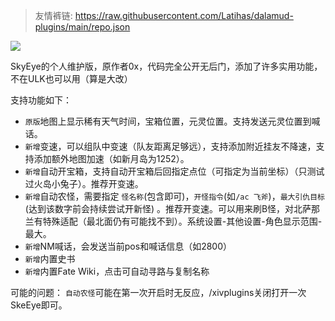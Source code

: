 > 友情裤链: https://raw.githubusercontent.com/Latihas/dalamud-plugins/main/repo.json

![](https://socialify.git.ci/Latihas/SkyEye/image?description=1&forks=1&issues=1&language=1&name=1&owner=1&pattern=Transparent&pulls=1&stargazers=1&theme=Auto)

SkyEye的个人维护版，原作者0x，代码完全公开无后门，添加了许多实用功能，不在ULK也可以用（算是大改）

支持功能如下：

- `原版`地图上显示稀有天气时间，宝箱位置，元灵位置。支持发送元灵位置到喊话。
- `新增`变速，可以组队中变速（队友距离足够远），支持添加附近挂友不降速，支持添加额外地图加速（如新月岛为1252）。
- `新增`自动开宝箱，支持自动开宝箱后回指定点位（可指定为当前坐标）（只测试过火岛小兔子）。推荐开变速。
- `新增`自动农怪，需要指定 `怪名称`(包含即可)，`开怪指令`(如`/ac 飞斧`)，`最大引仇目标`(达到该数字前会持续尝试开新怪)
  。推荐开变速。可以用来刷B怪，对北萨那兰有特殊适配（最北面仍有可能找不到）。系统设置-其他设置-角色显示范围-最大。
- `新增`NM喊话，会发送当前pos和喊话信息（如2800）
- `新增`内置史书
- `新增`内置Fate Wiki，点击可自动寻路与复制名称

可能的问题：
`自动农怪`可能在第一次开启时无反应，/xivplugins关闭打开一次SkeEye即可。